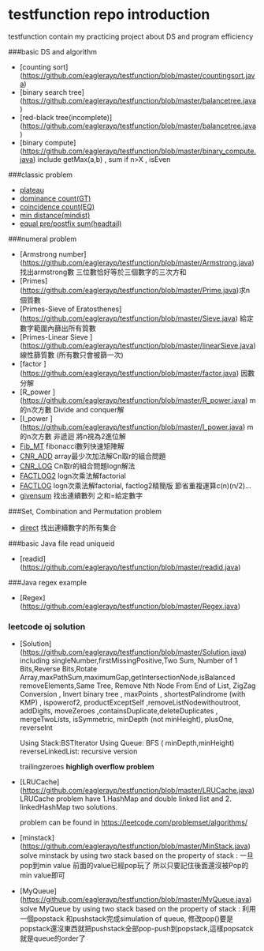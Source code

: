 testfunction repo introduction
============

testfunction contain my practicing project about DS and program efficiency

###basic DS and algorithm
* [counting sort] (https://github.com/eaglerayp/testfunction/blob/master/countingsort.java)
* [binary search tree] (https://github.com/eaglerayp/testfunction/blob/master/balancetree.java)
* [red-black tree(incomplete)] (https://github.com/eaglerayp/testfunction/blob/master/balancetree.java)
* [binary compute] (https://github.com/eaglerayp/testfunction/blob/master/binary_compute.java)  include getMax(a,b) , sum if n>X , isEven


###classic problem
* [plateau](https://github.com/eaglerayp/testfunction/blob/master/plateau.java)
* [dominance count(GT)](https://github.com/eaglerayp/testfunction/blob/master/GT_count.java)
* [coincidence count(EQ)](https://github.com/eaglerayp/testfunction/blob/master/EQ_count.java)
* [min distance(mindist)](https://github.com/eaglerayp/testfunction/blob/master/mindist.java)
* [equal pre/postfix sum(headtail)](https://github.com/eaglerayp/testfunction/blob/master/headtail.java)

###numeral problem
* [Armstrong number] (https://github.com/eaglerayp/testfunction/blob/master/Armstrong.java) 找出armstrong數 三位數恰好等於三個數字的三次方和
* [Primes] (https://github.com/eaglerayp/testfunction/blob/master/Prime.java)求n個質數
* [Primes-Sieve of Eratosthenes] (https://github.com/eaglerayp/testfunction/blob/master/Sieve.java)  給定數字範圍內篩出所有質數
* [Primes-Linear Sieve ] (https://github.com/eaglerayp/testfunction/blob/master/linearSieve.java) 線性篩質數 (所有數只會被篩一次)
* [factor ] (https://github.com/eaglerayp/testfunction/blob/master/factor.java) 因數分解
* [R_power ] (https://github.com/eaglerayp/testfunction/blob/master/R_power.java) m的n次方數 Divide and conquer解 
* [I_power ] (https://github.com/eaglerayp/testfunction/blob/master/I_power.java) m的n次方數 非遞迴 將n視為2進位解 
* [Fib_MT](https://github.com/eaglerayp/testfunction/blob/master/Fib_MT.java) fibonacci數列快速矩陣解
* [CNR_ADD](https://github.com/eaglerayp/testfunction/blob/master/CNR_ADD.java) array最少次加法解Cn取r的組合問題
* [CNR_LOG](https://github.com/eaglerayp/testfunction/blob/master/CNR_LOG.java) Cn取r的組合問題logn解法
* [FACTLOG2](https://github.com/eaglerayp/testfunction/blob/master/FACTLOG2.java) logn次乘法解factorial
* [FACTLOG](https://github.com/eaglerayp/testfunction/blob/master/FACTLOG.java) logn次乘法解factorial, factlog2精簡版  節省重複運算c(n)(n/2)...
* [givensum](https://github.com/eaglerayp/testfunction/blob/master/givensum.java) 找出連續數列  之和=給定數字 

###Set, Combination and Permutation problem
* [direct](https://github.com/eaglerayp/testfunction/blob/master/direct.java) 找出連續數字的所有集合

###basic Java file read uniqueid
* [readid] (https://github.com/eaglerayp/testfunction/blob/master/readid.java)

###Java regex example
* [Regex] (https://github.com/eaglerayp/testfunction/blob/master/Regex.java)

### leetcode oj solution
* [Solution] (https://github.com/eaglerayp/testfunction/blob/master/Solution.java)
   including singleNumber,firstMissingPositive,Two Sum,	Number of 1 Bits,Reverse Bits,Rotate Array,maxPathSum,maximumGap,getIntersectionNode,isBalanced
   removeElements,Same Tree, Remove Nth Node From End of List, ZigZag Conversion , Invert binary tree , maxPoints  , shortestPalindrome (with KMP) , ispowerof2,
   productExceptSelf ,removeListNodewithoutroot, addDigits, moveZeroes ,containsDuplicate,deleteDuplicates  , mergeTwoLists, isSymmetric, minDepth (not minHeight),
   plusOne, reverseInt


   Using Stack:BSTIterator
   Using Queue: BFS ( minDepth,minHeight)
   reverseLinkedList: recursive version

   trailingzeroes **highligh overflow problem**

* [LRUCache] (https://github.com/eaglerayp/testfunction/blob/master/LRUCache.java)
   LRUCache problem have 1.HashMap and double linked list  and 2. linkedHashMap  two solutions. 
   
   problem can be found in https://leetcode.com/problemset/algorithms/

* [minstack] (https://github.com/eaglerayp/testfunction/blob/master/MinStack.java)
   solve minstack by using two stack  based on the property of stack : 一旦pop到min value 前面的value已經pop玩了 所以只要記住後面還沒被Pop的min value即可

* [MyQueue] (https://github.com/eaglerayp/testfunction/blob/master/MyQueue.java)
   solve MyQueue by using two stack  based on the property of stack : 利用一個popstack 和pushstack完成simulation of queue,
   修改pop()要是popstack還沒東西就把pushstack全部pop-push到popstack,這樣popsatck就是queue的order了


